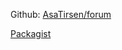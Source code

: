 
Github: [AsaTirsen/forum](https://github.com/AsaTirsen/forum)

[Packagist](https://packagist.org/packages/forum/forum)
